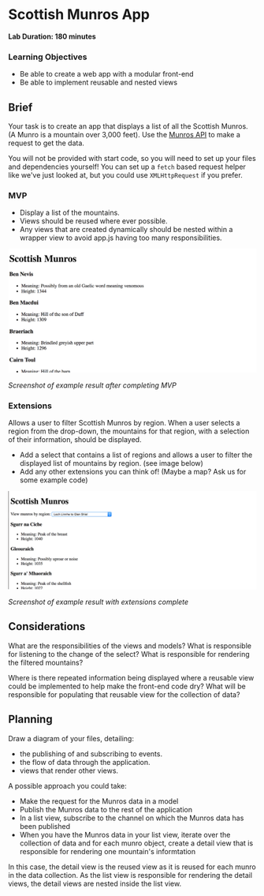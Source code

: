 # Scottish Munros App

**Lab Duration: 180 minutes**

### Learning Objectives

- Be able to create a web app with a modular front-end
- Be able to implement reusable and nested views

## Brief

Your task is to create an app that displays a list of all the Scottish Munros. (A Munro is a mountain over 3,000 feet). Use the [Munros API](https://munroapi.herokuapp.com/) to make a request to get the data.

You will not be provided with start code, so you will need to set up your files and dependencies yourself! You can set up a `fetch` based request helper like we've just looked at, but you could use `XMLHttpRequest` if you prefer.

### MVP

- Display a list of the mountains.
- Views should be reused where ever possible.
- Any views that are created dynamically should be nested within a wrapper view to avoid app.js having too many responsibilities.

![MVP screenshot](images/screen_shot_mvp.png)

*Screenshot of example result after completing MVP*

### Extensions

Allows a user to filter Scottish Munros by region. When a user selects a region from the drop-down, the mountains for that region, with a selection of their information, should be displayed.

- Add a select that contains a list of regions and allows a user to filter the displayed list of mountains by region. (see image below)
- Add any other extensions you can think of! (Maybe a map? Ask us for some example code)

![Extentions screenshot](images/screen_shot_extensions.png)

*Screenshot of example result with extensions complete*

## Considerations

What are the responsibilities of the views and models? What is responsible for listening to the change of the select? What is responsible for rendering the filtered mountains?

Where is there repeated information being displayed where a reusable view could be implemented to help make the front-end code dry? What will be responsible for populating that reusable view for the collection of data?

## Planning

Draw a diagram of your files, detailing:

- the publishing of and subscribing to events.
- the flow of data through the application.
- views that render other views.

A possible approach you could take:

- Make the request for the Munros data in a model
- Publish the Munros data to the rest of the application
- In a list view, subscribe to the channel on which the Munros data has been published
- When you have the Munros data in your list view, iterate over the collection of data and for each munro object, create a detail view that is responsible for rendering one mountain's informtation

In this case, the detail view is the reused view as it is reused for each munro in the data collection. As the list view is responsible for rendering the detail views, the detail views are nested inside the list view.
